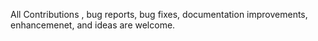 All Contributions , bug reports, bug fixes, documentation improvements, enhancemenet, and ideas are welcome. 
